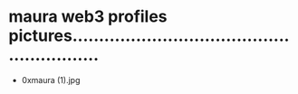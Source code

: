 # maura web3 profiles pictures..........................................................
- 0xmaura (1).jpg
